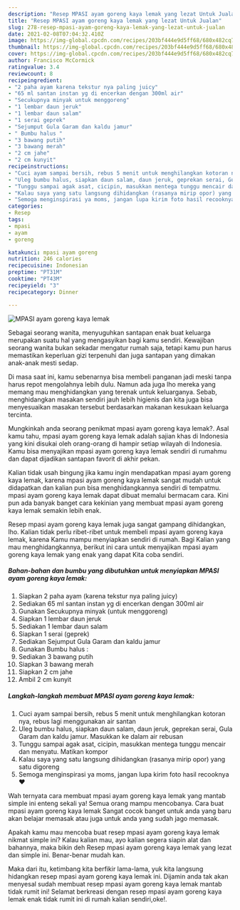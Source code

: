 ```yaml
---
description: "Resep MPASI ayam goreng kaya lemak yang lezat Untuk Jualan"
title: "Resep MPASI ayam goreng kaya lemak yang lezat Untuk Jualan"
slug: 278-resep-mpasi-ayam-goreng-kaya-lemak-yang-lezat-untuk-jualan
date: 2021-02-08T07:04:32.410Z
image: https://img-global.cpcdn.com/recipes/203bf444e9d5ff68/680x482cq70/mpasi-ayam-goreng-kaya-lemak-foto-resep-utama.jpg
thumbnail: https://img-global.cpcdn.com/recipes/203bf444e9d5ff68/680x482cq70/mpasi-ayam-goreng-kaya-lemak-foto-resep-utama.jpg
cover: https://img-global.cpcdn.com/recipes/203bf444e9d5ff68/680x482cq70/mpasi-ayam-goreng-kaya-lemak-foto-resep-utama.jpg
author: Francisco McCormick
ratingvalue: 3.4
reviewcount: 8
recipeingredient:
- "2 paha ayam karena tekstur nya paling juicy"
- "65 ml santan instan yg di encerkan dengan 300ml air"
- "Secukupnya minyak untuk menggoreng"
- "1 lembar daun jeruk"
- "1 lembar daun salam"
- "1 serai geprek"
- "Sejumput Gula Garam dan kaldu jamur"
- " Bumbu halus "
- "3 bawang putih"
- "3 bawang merah"
- "2 cm jahe"
- "2 cm kunyit"
recipeinstructions:
- "Cuci ayam sampai bersih, rebus 5 menit untuk menghilangkan kotoran nya, rebus lagi menggunakan air santan"
- "Uleg bumbu halus, siapkan daun salam, daun jeruk, geprekan serai, Gula Garam dan kaldu jamur. Masukkan ke dalam air rebusan"
- "Tunggu sampai agak asat, cicipin, masukkan mentega tunggu mencair dan menyatu. Matikan kompor"
- "Kalau saya yang satu langsung dihidangkan (rasanya mirip opor) yang satu digoreng"
- "Semoga menginspirasi ya moms, jangan lupa kirim foto hasil recooknya ❤"
categories:
- Resep
tags:
- mpasi
- ayam
- goreng

katakunci: mpasi ayam goreng 
nutrition: 246 calories
recipecuisine: Indonesian
preptime: "PT31M"
cooktime: "PT43M"
recipeyield: "3"
recipecategory: Dinner

---
```



![MPASI ayam goreng kaya lemak](https://img-global.cpcdn.com/recipes/203bf444e9d5ff68/680x482cq70/mpasi-ayam-goreng-kaya-lemak-foto-resep-utama.jpg)

Sebagai seorang wanita, menyuguhkan santapan enak buat keluarga merupakan suatu hal yang mengasyikan bagi kamu sendiri. Kewajiban seorang  wanita bukan sekadar mengatur rumah saja, tetapi kamu pun harus memastikan keperluan gizi terpenuhi dan juga santapan yang dimakan anak-anak mesti sedap.

Di masa  saat ini, kamu sebenarnya bisa membeli panganan jadi meski tanpa harus repot mengolahnya lebih dulu. Namun ada juga lho mereka yang memang mau menghidangkan yang terenak untuk keluarganya. Sebab, menghidangkan masakan sendiri jauh lebih higienis dan kita juga bisa menyesuaikan masakan tersebut berdasarkan makanan kesukaan keluarga tercinta. 



Mungkinkah anda seorang penikmat mpasi ayam goreng kaya lemak?. Asal kamu tahu, mpasi ayam goreng kaya lemak adalah sajian khas di Indonesia yang kini disukai oleh orang-orang di hampir setiap wilayah di Indonesia. Kamu bisa menyajikan mpasi ayam goreng kaya lemak sendiri di rumahmu dan dapat dijadikan santapan favorit di akhir pekan.

Kalian tidak usah bingung jika kamu ingin mendapatkan mpasi ayam goreng kaya lemak, karena mpasi ayam goreng kaya lemak sangat mudah untuk didapatkan dan kalian pun bisa menghidangkannya sendiri di tempatmu. mpasi ayam goreng kaya lemak dapat dibuat memalui bermacam cara. Kini pun ada banyak banget cara kekinian yang membuat mpasi ayam goreng kaya lemak semakin lebih enak.

Resep mpasi ayam goreng kaya lemak juga sangat gampang dihidangkan, lho. Kalian tidak perlu ribet-ribet untuk membeli mpasi ayam goreng kaya lemak, karena Kamu mampu menyiapkan sendiri di rumah. Bagi Kalian yang mau menghidangkannya, berikut ini cara untuk menyajikan mpasi ayam goreng kaya lemak yang enak yang dapat Kita coba sendiri.

<!--inarticleads1-->

##### Bahan-bahan dan bumbu yang dibutuhkan untuk menyiapkan MPASI ayam goreng kaya lemak:

1. Siapkan 2 paha ayam (karena tekstur nya paling juicy)
1. Sediakan 65 ml santan instan yg di encerkan dengan 300ml air
1. Gunakan Secukupnya minyak (untuk menggoreng)
1. Siapkan 1 lembar daun jeruk
1. Sediakan 1 lembar daun salam
1. Siapkan 1 serai (geprek)
1. Sediakan Sejumput Gula Garam dan kaldu jamur
1. Gunakan  Bumbu halus :
1. Sediakan 3 bawang putih
1. Siapkan 3 bawang merah
1. Siapkan 2 cm jahe
1. Ambil 2 cm kunyit




<!--inarticleads2-->

##### Langkah-langkah membuat MPASI ayam goreng kaya lemak:

1. Cuci ayam sampai bersih, rebus 5 menit untuk menghilangkan kotoran nya, rebus lagi menggunakan air santan
1. Uleg bumbu halus, siapkan daun salam, daun jeruk, geprekan serai, Gula Garam dan kaldu jamur. Masukkan ke dalam air rebusan
1. Tunggu sampai agak asat, cicipin, masukkan mentega tunggu mencair dan menyatu. Matikan kompor
1. Kalau saya yang satu langsung dihidangkan (rasanya mirip opor) yang satu digoreng
1. Semoga menginspirasi ya moms, jangan lupa kirim foto hasil recooknya ❤




Wah ternyata cara membuat mpasi ayam goreng kaya lemak yang mantab simple ini enteng sekali ya! Semua orang mampu mencobanya. Cara buat mpasi ayam goreng kaya lemak Sangat cocok banget untuk anda yang baru akan belajar memasak atau juga untuk anda yang sudah jago memasak.

Apakah kamu mau mencoba buat resep mpasi ayam goreng kaya lemak nikmat simple ini? Kalau kalian mau, ayo kalian segera siapin alat dan bahannya, maka bikin deh Resep mpasi ayam goreng kaya lemak yang lezat dan simple ini. Benar-benar mudah kan. 

Maka dari itu, ketimbang kita berfikir lama-lama, yuk kita langsung hidangkan resep mpasi ayam goreng kaya lemak ini. Dijamin anda tak akan menyesal sudah membuat resep mpasi ayam goreng kaya lemak mantab tidak rumit ini! Selamat berkreasi dengan resep mpasi ayam goreng kaya lemak enak tidak rumit ini di rumah kalian sendiri,oke!.

